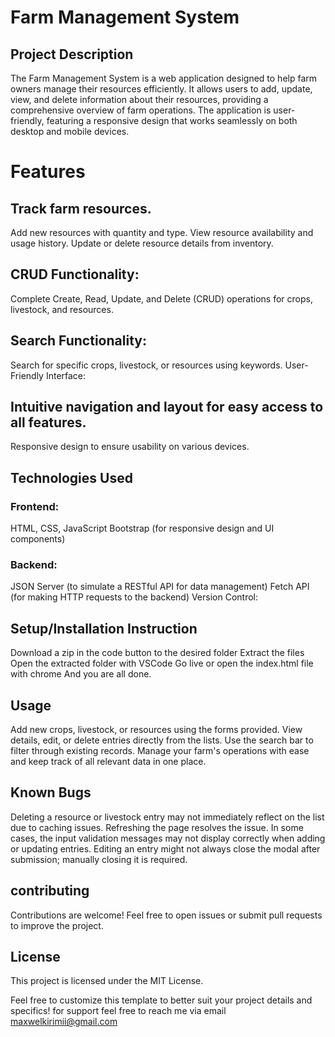 # Farm Management System
## Project Description
The Farm Management System is a web application designed to help farm owners manage their resources efficiently. It allows users to add, update, view, and delete information about their resources, providing a comprehensive overview of farm operations. The application is user-friendly, featuring a responsive design that works seamlessly on both desktop and mobile devices.

# Features

## Track farm resources.
Add new resources with quantity and type.
View resource availability and usage history.
Update or delete resource details from inventory.

## CRUD Functionality:
Complete Create, Read, Update, and Delete (CRUD) operations for crops, livestock, and resources.

## Search Functionality:
Search for specific crops, livestock, or resources using keywords.
User-Friendly Interface:

## Intuitive navigation and layout for easy access to all features.
Responsive design to ensure usability on various devices.

## Technologies Used
### Frontend:
HTML, CSS, JavaScript
Bootstrap (for responsive design and UI components)
### Backend:
JSON Server (to simulate a RESTful API for data management)
Fetch API (for making HTTP requests to the backend)
Version Control:

## Setup/Installation Instruction
Download a zip in the code button to the desired folder
Extract the files
Open the extracted folder with VSCode
Go live or open the index.html file with chrome
And you are all done.

## Usage
Add new crops, livestock, or resources using the forms provided.
View details, edit, or delete entries directly from the lists.
Use the search bar to filter through existing records.
Manage your farm's operations with ease and keep track of all relevant data in one place.

## Known Bugs
Deleting a resource or livestock entry may not immediately reflect on the list due to caching issues. Refreshing the page resolves the issue.
In some cases, the input validation messages may not display correctly when adding or updating entries.
Editing an entry might not always close the modal after submission; manually closing it is required.

## contributing
Contributions are welcome! Feel free to open issues or submit pull requests to improve the project.

## License
This project is licensed under the MIT License.

Feel free to customize this template to better suit your project details and specifics! for support feel free to reach me via email maxwelkirimii@gmail.com
